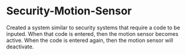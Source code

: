 # Security-Motion-Sensor
Created a system similar to security systems that require a code to be inputed. When that code is entered, then the motion sensor becomes active. When the code is entered again, then the motion sensor will deactivate.
